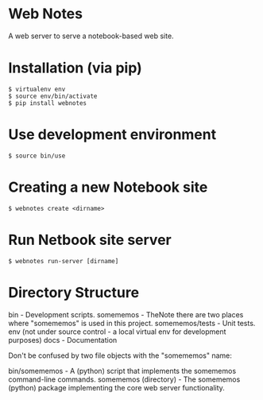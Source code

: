 # Web Notes

A web server to serve a notebook-based web site.

# Installation (via pip)

    $ virtualenv env
    $ source env/bin/activate
    $ pip install webnotes

# Use development environment

    $ source bin/use

# Creating a new Notebook site

    $ webnotes create <dirname>

# Run Netbook site server

    $ webnotes run-server [dirname]

# Directory Structure

   bin - Development scripts.
   somememos - TheNote there are two places where "somememos" is used in this project.
   somememos/tests - Unit tests.
   env (not under source control - a local virtual env for development purposes)
   docs - Documentation

Don't be confused by two file objects with the "somememos" name:

   bin/somememos - A (python) script that implements the somememos command-line commands.
   somememos (directory) - The somememos (python) package implementing the core web server functionality.
